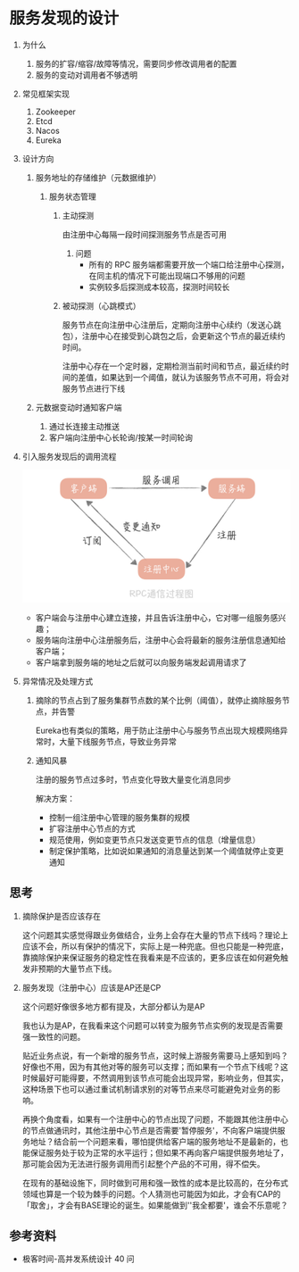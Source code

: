 # 服务发现的设计

1. 为什么

   1. 服务的扩容/缩容/故障等情况，需要同步修改调用者的配置
   2. 服务的变动对调用者不够透明

2. 常见框架实现

   1. Zookeeper
   2. Etcd
   3. Nacos
   4. Eureka

3. 设计方向

   1. 服务地址的存储维护（元数据维护）

      1. 服务状态管理

         1. 主动探测

            由注册中心每隔一段时间探测服务节点是否可用

            1. 问题
               * 所有的 RPC 服务端都需要开放一个端口给注册中心探测，在同主机的情况下可能出现端口不够用的问题
               * 实例较多后探测成本较高，探测时间较长

         2. 被动探测（心跳模式）

            服务节点在向注册中心注册后，定期向注册中心续约（发送心跳包），注册中心在接受到心跳包之后，会更新这个节点的最近续约时间。

            注册中心存在一个定时器，定期检测当前时间和节点，最近续约时间的差值，如果达到一个阈值，就认为该服务节点不可用，将会对服务节点进行下线

   2. 元数据变动时通知客户端

      1. 通过长连接主动推送
      2. 客户端向注册中心长轮询/按某一时间轮询

4. 引入服务发现后的调用流程

   ![call-in](服务发现的设计.assets/call-in.jpg)

   * 客户端会与注册中心建立连接，并且告诉注册中心，它对哪一组服务感兴趣；
   * 服务端向注册中心注册服务后，注册中心会将最新的服务注册信息通知给客户端；
   * 客户端拿到服务端的地址之后就可以向服务端发起调用请求了

5. 异常情况及处理方式

   1. 摘除的节点占到了服务集群节点数的某个比例（阈值），就停止摘除服务节点，并告警

      Eureka也有类似的策略，用于防止注册中心与服务节点出现大规模网络异常时，大量下线服务节点，导致业务异常

   2. 通知风暴

      注册的服务节点过多时，节点变化导致大量变化消息同步

      解决方案：

      * 控制一组注册中心管理的服务集群的规模
      * 扩容注册中心节点的方式
      * 规范使用，例如变更节点只发送变更节点的信息（增量信息）
      * 制定保护策略，比如说如果通知的消息量达到某一个阈值就停止变更通知

## 思考

1. 摘除保护是否应该存在

   这个问题其实感觉得跟业务做结合，业务上会存在大量的节点下线吗？理论上应该不会，所以有保护的情况下，实际上是一种兜底。但也只能是一种兜底，靠摘除保护来保证服务的稳定性在我看来是不应该的，更多应该在如何避免触发非预期的大量节点下线。

2. 服务发现（注册中心）应该是AP还是CP

   这个问题好像很多地方都有提及，大部分都认为是AP

   我也认为是AP，在我看来这个问题可以转变为服务节点实例的发现是否需要强一致性的问题。

   贴近业务点说，有一个新增的服务节点，这时候上游服务需要马上感知到吗？好像也不用，因为有其他对等的服务可以支撑；而如果有一个节点下线呢？这时候最好可能得要，不然调用到该节点可能会出现异常，影响业务，但其实，这种场景下也可以通过重试机制请求别的对等节点来尽可能避免对业务的影响。

   再换个角度看，如果有一个注册中心的节点出现了问题，不能跟其他注册中心的节点做通讯时，其他注册中心节点是否需要'暂停服务'，不向客户端提供服务地址？结合前一个问题来看，哪怕提供给客户端的服务地址不是最新的，也能保证服务处于较为正常的水平运行；但如果不再向客户端提供服务地址了，那可能会因为无法进行服务调用而引起整个产品的不可用，得不偿失。

   在现有的基础设施下，同时做到可用和强一致性的成本是比较高的，在分布式领域也算是一个较为棘手的问题。个人猜测也可能因为如此，才会有CAP的「取舍」，才会有BASE理论的诞生。如果能做到''我全都要'，谁会不乐意呢？

## 参考资料

* 极客时间-高并发系统设计 40 问 